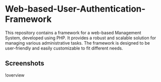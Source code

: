 # Web-based-User-Authentication-Framework
This repository contains a framework for a web-based Management System, developed using PHP. It provides a robust and scalable solution for managing various administrative tasks. The framework is designed to be user-friendly and easily customizable to fit different needs.

## Screenshots

!overview

